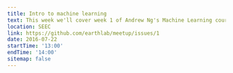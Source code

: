 ```yaml
---
title: Intro to machine learning
text: This week we'll cover week 1 of Andrew Ng's Machine Learning course on Coursera (linear regression and linear algebra review). We'll also get everyone set up with our GitHub interface.
location: SEEC
link: https://github.com/earthlab/meetup/issues/1
date: 2016-07-22
startTime: '13:00'
endTime: '14:00'
sitemap: false
---
```

